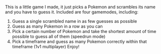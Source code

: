 This is a little game I made, it just picks a Pokemon and scrambles its name and you have to guess it. Included are four gamemodes, including:
1. Guess a single scrambled name in as few guesses as possible
2. Guess as many Pokemon in a row as you can
3. Pick a certain number of Pokemon and take the shortest amount of time possible to guess all of them (speedrun mode)
4. Pick a timeframe and guess as many Pokemon correctly within that timeframe (1v1 multiplayer)
Enjoy!
